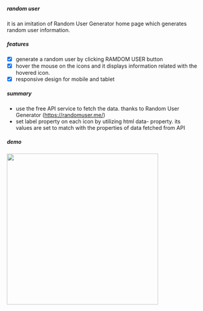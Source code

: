 ##### random user
it is an imitation of Random User Generator home page which generates random user information.

##### features
- [X] generate a random user by clicking RAMDOM USER button
- [X] hover the mouse on the icons and it displays information related with the hovered icon.
- [X] responsive design for mobile and tablet

##### summary
- use the free API service to fetch the data. thanks to Random User Generator (https://randomuser.me/)
- set label property on each icon by utilizing html data- property. its values are set to match with the properties of data fetched from API

##### demo
<img src="https://user-images.githubusercontent.com/66154455/116774052-c90ebc80-aa94-11eb-93ee-cf7edb7ebade.gif" width="400">


